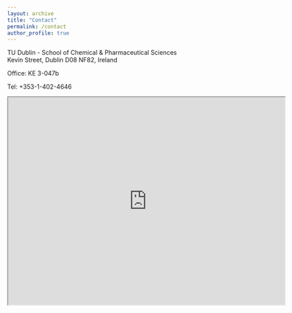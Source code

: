 ```yaml
---
layout: archive
title: "Contact"
permalink: /contact
author_profile: true
---
```


TU Dublin - School of Chemical & Pharmaceutical Sciences<br/>
Kevin Street, Dublin D08 NF82, Ireland


Office: KE 3-047b

Tel: +353-1-402-4646


<iframe src="https://www.google.com/maps/d/embed?mid=1ELysbd_HcyENvsuK5auBFbFpwZ0" width="640" height="480"></iframe>

 

